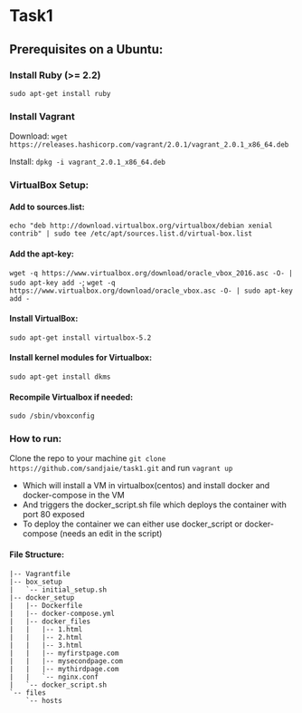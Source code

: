 # Task1
## Prerequisites on a Ubuntu: 

### Install Ruby (>= 2.2) 
`sudo apt-get install ruby`

### Install Vagrant

Download: 
`wget https://releases.hashicorp.com/vagrant/2.0.1/vagrant_2.0.1_x86_64.deb`

Install: 
`dpkg -i vagrant_2.0.1_x86_64.deb`

### VirtualBox Setup:
#### Add to sources.list: 
`echo "deb http://download.virtualbox.org/virtualbox/debian xenial contrib" | sudo tee /etc/apt/sources.list.d/virtual-box.list`

#### Add the apt-key:
`wget -q https://www.virtualbox.org/download/oracle_vbox_2016.asc -O- | sudo apt-key add -`;
`wget -q https://www.virtualbox.org/download/oracle_vbox.asc -O- | sudo apt-key add -`

#### Install VirtualBox: 
`sudo apt-get install virtualbox-5.2`
#### Install kernel modules for Virtualbox:
`sudo apt-get install dkms`
#### Recompile Virtualbox if needed:
`sudo /sbin/vboxconfig`

### How to run:
Clone the repo to your machine `git clone https://github.com/sandjaie/task1.git` and run `vagrant up`
 - Which will install a VM in virtualbox(centos) and install docker and docker-compose in the VM
 - And triggers the docker_script.sh file which deploys the container with port 80 exposed
 - To deploy the container we can either use docker_script or docker-compose (needs an edit in the script)


#### File Structure:
```||-- README.md
|-- Vagrantfile
|-- box_setup
|   `-- initial_setup.sh
|-- docker_setup
|   |-- Dockerfile
|   |-- docker-compose.yml
|   |-- docker_files
|   |   |-- 1.html
|   |   |-- 2.html
|   |   |-- 3.html
|   |   |-- myfirstpage.com
|   |   |-- mysecondpage.com
|   |   |-- mythirdpage.com
|   |   `-- nginx.conf
|   `-- docker_script.sh
`-- files
    `-- hosts

